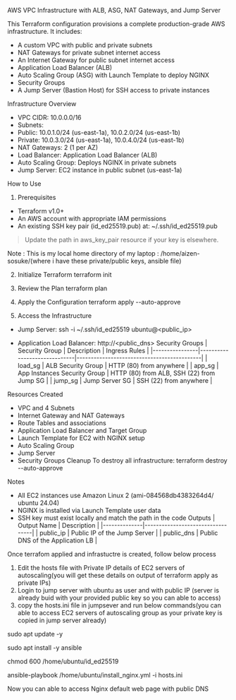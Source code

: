AWS VPC Infrastructure with ALB, ASG, NAT Gateways, and Jump Server

This Terraform configuration provisions a complete production-grade AWS infrastructure. It includes:

- A custom VPC with public and private subnets
- NAT Gateways for private subnet internet access
- An Internet Gateway for public subnet internet access
- Application Load Balancer (ALB)
- Auto Scaling Group (ASG) with Launch Template to deploy NGINX
- Security Groups
- A Jump Server (Bastion Host) for SSH access to private instances

Infrastructure Overview
- VPC CIDR: 10.0.0.0/16
- Subnets:
 - Public: 10.0.1.0/24 (us-east-1a), 10.0.2.0/24 (us-east-1b)
 - Private: 10.0.3.0/24 (us-east-1a), 10.0.4.0/24 (us-east-1b)
- NAT Gateways: 2 (1 per AZ)
- Load Balancer: Application Load Balancer (ALB)
- Auto Scaling Group: Deploys NGINX in private subnets
- Jump Server: EC2 instance in public subnet (us-east-1a)

How to Use
1. Prerequisites
- Terraform v1.0+
- An AWS account with appropriate IAM permissions
- An existing SSH key pair (id_ed25519.pub) at:
 ~/.ssh/id_ed25519.pub
> Update the path in aws_key_pair resource if your key is elsewhere.

Note : This is my local home directory of my laptop : /home/aizen-sosuke/(where i have these private/public keys, ansible file)

2. Initialize Terraform
terraform init

3. Review the Plan
terraform plan

4. Apply the Configuration
terraform apply --auto-approve

5. Access the Infrastructure
- Jump Server:
 ssh -i ~/.ssh/id_ed25519 ubuntu@<public_ip>

- Application Load Balancer:
 http://<public_dns>
Security Groups
| Security Group | Description | Ingress Rules |
|----------------|------------------------------|--------------------------------------------|
| load_sg | ALB Security Group | HTTP (80) from anywhere |
| app_sg | App Instances Security Group | HTTP (80) from ALB, SSH (22) from Jump SG |
| jump_sg | Jump Server SG | SSH (22) from anywhere |

Resources Created
- VPC and 4 Subnets
- Internet Gateway and NAT Gateways
- Route Tables and associations
- Application Load Balancer and Target Group
- Launch Template for EC2 with NGINX setup
- Auto Scaling Group
- Jump Server
- Security Groups
Cleanup
To destroy all infrastructure:
terraform destroy --auto-approve

Notes
- All EC2 instances use Amazon Linux 2 (ami-084568db4383264d4/ ubuntu 24.04)
- NGINX is installed via Launch Template user data
- SSH key must exist locally and match the path in the code
Outputs
| Output Name | Description |
|--------------|----------------------------------|
| public_ip | Public IP of the Jump Server |
| public_dns | Public DNS of the Application LB |

Once terrafom applied and infrastuctre is created, follow below process

1. Edit the hosts file with Private IP details of EC2 servers of autoscaling(you will get these details on output of terraform apply as private IPs)
2. Login to jump server with ubuntu as user and with public IP (server is already buid with your provided public key so you can able to access)
3. copy the hosts.ini file in jumpsever and run below commands(you can able to access EC2 servers of autoscaling group as your private key is copied in jump server already)

sudo apt update -y

sudo apt install -y ansible

chmod 600 /home/ubuntu/id_ed25519

ansible-playbook /home/ubuntu/install_nginx.yml -i hosts.ini

Now you can able to access Nginx default web page with public DNS